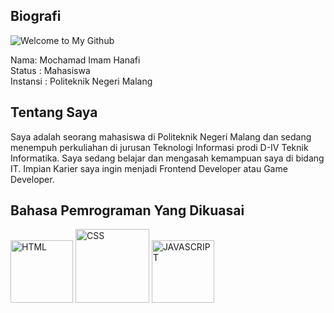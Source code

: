 ## Biografi

![Welcome to My Github](https://github.com/Shin2Dev/Shin2Dev/assets/116169624/2f4aa3c6-0fb7-42a4-a118-39c5845774d8)

Nama: Mochamad Imam Hanafi <br/>
Status : Mahasiswa <br/>
Instansi : Politeknik Negeri Malang <br/>

## Tentang Saya
Saya adalah seorang mahasiswa di Politeknik Negeri Malang dan sedang menempuh perkuliahan di jurusan Teknologi Informasi prodi D-IV Teknik Informatika. Saya sedang belajar dan mengasah kemampuan saya di bidang IT. Impian Karier saya ingin menjadi Frontend Developer atau Game Developer.

## Bahasa Pemrograman Yang Dikuasai
 <img src="https://github.com/Shin2Dev/Shin2Dev/assets/116169624/5c47bc1e-fa9b-4612-8d1e-a6eaf2af7dfd" alt="HTML" width="100">
 <img src="https://github.com/Shin2Dev/Shin2Dev/assets/116169624/270eaa5d-4581-426d-9607-6e179857294f" alt="CSS" width="118">
 <img src="https://github.com/Shin2Dev/Shin2Dev/assets/116169624/94e764ae-722d-415c-89b2-08a89d44268c" alt="JAVASCRIPT" width="100">

<!--
**Shin2Dev/Shin2Dev** is a ✨ _special_ ✨ repository because its `README.md` (this file) appears on your GitHub profile.

Here are some ideas to get you
 started:

- 🔭 I’m currently working on ...
- 🌱 I’m currently learning ...
- 👯 I’m looking to collaborate on ...
- 🤔 I’m looking for help with ...
- 💬 Ask me about ...
- 📫 How to reach me:
 ...
- 😄 Pronouns: ...
- ⚡ Fun fact: ...
-->
